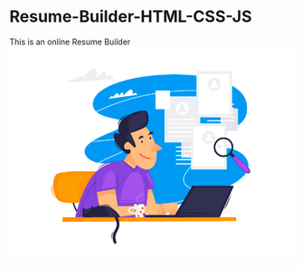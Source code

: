 # Resume-Builder-HTML-CSS-JS
This is an online Resume Builder 
 <img src="./assets/img/cover_image.jpg" alt="">